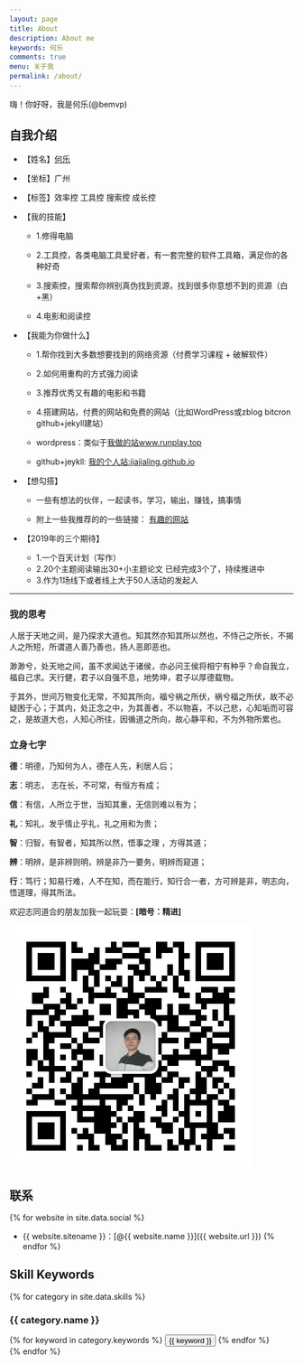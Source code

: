 ```yaml
---
layout: page
title: About
description: About me
keywords: 何乐
comments: true
menu: 关于我
permalink: /about/
---
```


嗨！你好呀，我是何乐(@bemvp)

## 自我介绍
- 【姓名】[何乐](https://jiajialing.github.io/2019/04/08/learn-writing-opencamp/)

- 【坐标】广州

- 【标签】效率控 工具控 搜索控 成长控

- 【我的技能】

  - 1.修得电脑

  - 2.工具控，各类电脑工具爱好者，有一套完整的软件工具箱，满足你的各种好奇

  - 3.搜索控，搜索帮你辨别真伪找到资源，找到很多你意想不到的资源（白+黑）

  - 4.电影和阅读控

- 【我能为你做什么】

  - 1.帮你找到大多数想要找到的网络资源（付费学习课程 + 破解软件）

  - 2.如何用重构的方式强力阅读

  - 3.推荐优秀又有趣的电影和书籍

  - 4.搭建网站，付费的网站和免费的网站（比如WordPress或zblog  bitcron github+jekyll建站）
  
   - wordpress：类似于[我做的站www.runplay.top](www.runplay.top/)
  
   - github+jeykll: [我的个人站:jiajialing.github.io](https://jiajialing.github.io)


- 【想勾搭】
  - 一些有想法的伙伴，一起读书，学习，输出，赚钱，搞事情

  - 附上一些我推荐的的一些链接：
  [有趣的网站](https://mubu.com/doc/bwl-hO7B3)

- 【2019年的三个期待】   
  - 1.一个百天计划（写作）
  - 2.20个主题阅读输出30+小主题论文 已经完成3个了，持续推进中
  - 3.作为1场线下或者线上大于50人活动的发起人


---
### 我的思考

人居于天地之间，是乃探求大道也。知其然亦知其所以然也，不恃己之所长，不揭人之所短，所谓道人善乃善也，扬人恶即恶也。

渺渺兮，处天地之间，虽不求闻达于诸侯，亦必问王侯将相宁有种乎？命自我立，福自己求。天行健，君子以自强不息，地势坤，君子以厚德载物。

于其外，世间万物变化无常，不知其所向，福兮祸之所伏，祸兮福之所伏，故不必疑困于心；于其内，处正念之中，为其善者，不以物喜，不以己悲，心知垢而可容之，是故道大也，人知心所往，因循道之所向，故心静平和，不为外物所累也。

### 立身七字

**德**：明德，乃知何为人，德在人先，利居人后；

**志**：明志， 志在长，不可常，有恒方有成；

**信**：有信，人所立于世，当知其重，无信则难以有为；

**礼**：知礼，发乎情止乎礼，礼之用和为贵；

**智**：归智，有智者，知其所以然，悟事之理 ，方得其道；

**辨**：明辨，是非辨则明，辨是非乃一要务，明辨而窥道；

**行**：笃行；知易行难，人不在知，而在能行，知行合一者，方可辨是非，明志向，悟道理，得其所法。

欢迎志同道合的朋友加我一起玩耍：**[暗号：精进]**

![My_WeChat](/images/about-me/wechat.jpg)

## 联系

{% for website in site.data.social %}
* {{ website.sitename }}：[@{{ website.name }}]({{ website.url }})
{% endfor %}

## Skill Keywords

{% for category in site.data.skills %}
### {{ category.name }}
<div class="btn-inline">
{% for keyword in category.keywords %}
<button class="btn btn-outline" type="button">{{ keyword }}</button>
{% endfor %}
</div>
{% endfor %}
